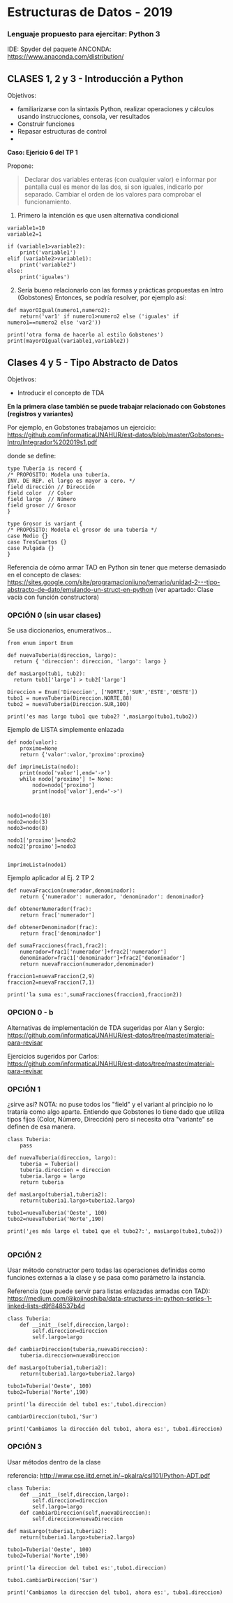 # Estructuras de Datos - 2019

### Lenguaje propuesto para ejercitar: Python 3
IDE: Spyder del paquete ANCONDA: https://www.anaconda.com/distribution/


## CLASES 1, 2 y 3 - Introducción a Python 

Objetivos: 
* familiarizarse con la sintaxis Python, realizar operaciones y cálculos usando instrucciones, consola, ver resultados
* Construir funciones
* Repasar estructuras de control
* 

**Caso: Ejericio 6 del TP 1**

Propone: 
>Declarar dos variables enteras (con cualquier valor) e informar por pantalla cual es menor de las dos, si son iguales, indicarlo por separado. Cambiar el orden de los valores para comprobar el funcionamiento.


1) Primero la intención es que usen alternativa condicional
```
variable1=10
variable2=1

if (variable1>variable2):
    print('variable1')
elif (variable2>variable1):
    print('variable2')
else:
    print('iguales')
```

2) Sería bueno relacionarlo con las formas y prácticas propuestas en Intro (Gobstones)
Entonces, se podría resolver, por ejemplo así:
```
def mayorOIgual(numero1,numero2):
    return('var1' if numero1>numero2 else ('iguales' if numero1==numero2 else 'var2'))

print('otra forma de hacerlo al estilo Gobstones')
print(mayorOIgual(variable1,variable2))
```

## Clases 4 y 5  - Tipo Abstracto de Datos

Objetivos:
 * Introducir el concepto de TDA

**En la primera clase también se puede trabajar relacionado con Gobstones (registros y variantes)**

Por ejemplo, en Gobstones trabajamos un ejercicio: https://github.com/informaticaUNAHUR/est-datos/blob/master/Gobstones-Intro/Integrador%202019s1.pdf

donde se define:

```
type Tubería is record {
/* PROPÓSITO: Modela una tubería.
INV. DE REP. el largo es mayor a cero. */
field dirección // Dirección
field color  // Color
field largo  // Número
field grosor // Grosor
}

type Grosor is variant {
/* PROPÓSITO: Modela el grosor de una tubería */
case Medio {}
case TresCuartos {}
case Pulgada {}
}

```


Referencia de cómo armar TAD en Python sin tener que meterse demasiado en el concepto de clases:
https://sites.google.com/site/programacioniiuno/temario/unidad-2---tipo-abstracto-de-dato/emulando-un-struct-en-python
(ver apartado: Clase vacía con función constructora)

### OPCIÓN 0 (sin usar clases)

Se usa diccionarios, enumerativos...

```
from enum import Enum

def nuevaTuberia(direccion, largo):
  return { 'direccion': direccion, 'largo': largo }

def masLargo(tub1, tub2):
  return tub1['largo'] > tub2['largo']

Direccion = Enum('Direccion', ['NORTE','SUR','ESTE','OESTE'])
tubo1 = nuevaTuberia(Direccion.NORTE,88)
tubo2 = nuevaTuberia(Direccion.SUR,100)

print('es mas largo tubo1 que tubo2? ',masLargo(tubo1,tubo2))
```

Ejemplo de LISTA simplemente enlazada

```
def nodo(valor):
	proximo=None
	return {'valor':valor,'proximo':proximo}

def imprimeLista(nodo):
	print(nodo['valor'],end='->')
	while nodo['proximo'] != None:
		nodo=nodo['proximo']
		print(nodo['valor'],end='->')
	


nodo1=nodo(10)
nodo2=nodo(3)
nodo3=nodo(8)

nodo1['proximo']=nodo2
nodo2['proximo']=nodo3


imprimeLista(nodo1)
```

Ejemplo aplicador al Ej. 2 TP 2

```
def nuevaFraccion(numerador,denominador):
	return {'numerador': numerador, 'denominador': denominador}

def obtenerNumerador(frac):
	return frac['numerador']
	
def obtenerDenominador(frac):
	return frac['denominador']

def sumaFracciones(frac1,frac2):
	numerador=frac1['numerador']+frac2['numerador']
	denominador=frac1['denominador']+frac2['denominador']
	return nuevaFraccion(numerador,denominador)

fraccion1=nuevaFraccion(2,9)
fraccion2=nuevaFraccion(7,1)

print('la suma es:',sumaFracciones(fraccion1,fraccion2))
```

### OPCION 0 - b

Alternativas de implementación de TDA sugeridas por Alan y Sergio: https://github.com/informaticaUNAHUR/est-datos/tree/master/material-para-revisar

Ejercicios sugeridos por Carlos:
https://github.com/informaticaUNAHUR/est-datos/tree/master/material-para-revisar

### OPCIÓN 1 
¿sirve así? NOTA: no puse todos los "field" y el variant al principio no lo trataría como algo aparte. Entiendo que Gobstones lo tiene dado que utiliza tipos fijos (Color, Número, Dirección) pero si necesita otra "variante" se definen de esa manera. 

```
class Tuberia:
    pass

def nuevaTuberia(direccion, largo):
    tuberia = Tuberia()
    tuberia.direccion = direccion
    tuberia.largo = largo
    return tuberia

def masLargo(tuberia1,tuberia2):
    return(tuberia1.largo>tuberia2.largo)

tubo1=nuevaTuberia('Oeste', 100)
tubo2=nuevaTuberia('Norte',190)

print('¿es más largo el tubo1 que el tubo2?:', masLargo(tubo1,tubo2))


```

### OPCIÓN 2

Usar método constructor pero todas las operaciones definidas como funciones externas a la clase y se pasa como parámetro la instancia.

Referencia (que puede servir para listas enlazadas armadas con TAD): https://medium.com/@kojinoshiba/data-structures-in-python-series-1-linked-lists-d9f848537b4d

```
class Tuberia:
	def __init__(self,direccion,largo):
		self.direccion=direccion
		self.largo=largo
		
def cambiarDireccion(tuberia,nuevaDireccion):
	tuberia.direccion=nuevaDireccion

def masLargo(tuberia1,tuberia2):
	return(tuberia1.largo>tuberia2.largo)

tubo1=Tuberia('Oeste', 100)
tubo2=Tuberia('Norte',190)

print('la dirección del tubo1 es:',tubo1.direccion)

cambiarDireccion(tubo1,'Sur')

print('Cambiamos la dirección del tubo1, ahora es:', tubo1.direccion)
```
### OPCIÓN 3

Usar métodos dentro de la clase

referencia: http://www.cse.iitd.ernet.in/~pkalra/csl101/Python-ADT.pdf

```
class Tuberia:
	def __init__(self,direccion,largo):
		self.direccion=direccion
		self.largo=largo
	def cambiarDireccion(self,nuevaDireccion):
		self.direccion=nuevaDireccion

def masLargo(tuberia1,tuberia2):
	return(tuberia1.largo>tuberia2.largo)

tubo1=Tuberia('Oeste', 100)
tubo2=Tuberia('Norte',190)

print('la direccion del tubo1 es:',tubo1.direccion)

tubo1.cambiarDireccion('Sur')

print('Cambiamos la direccion del tubo1, ahora es:', tubo1.direccion)
````


